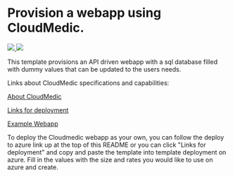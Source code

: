 # Provision a webapp using CloudMedic.

<a href="https://azuredeploy.net/?repository=https://github.com/ericsengithub/cloudmedic-windows" target="_blank">
    <img src="http://azuredeploy.net/deploybutton.png"/>
</a>
<a href="http://armviz.io/?repository=https://github.com/ericsengithub/cloudmedic-windows" target="_blank">
    <img src="http://armviz.io/visualizebutton.png"/>
</a>

 This template provisions an API driven webapp with a sql database filled with dummy values that can be updated to the users needs. 

Links about CloudMedic specifications and capabilities:

<a href="http://cloudmedic.io/" target="_blank">About CloudMedic</a>

<a href="https://cloudmedictest.azurewebsites.net/" target="_blank">Links for deployment</a>

<a href="https://cloudmedictest.azurewebsites.net/app/#/login" target="_blank">Example Webapp</a>
 
To deploy the Cloudmedic webapp as your own, you can follow the deploy to azure link up at the top of 
this README or you can click "Links for deployment" and copy and paste the template into template deployment on azure. Fill in the values with the size and rates you would like to use on azure and create.
